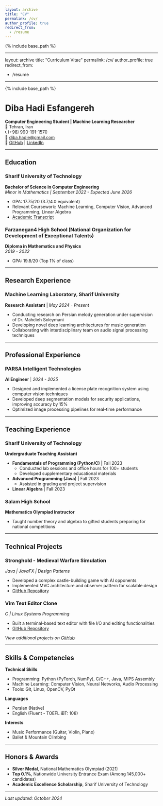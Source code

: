 ```yaml
---
layout: archive
title: "CV"
permalink: /cv/
author_profile: true
redirect_from:
  - /resume
---
```


{% include base_path %}

---
layout: archive
title: "Curriculum Vitae"
permalink: /cv/
author_profile: true
redirect_from:
  - /resume
---

{% include base_path %}

# Diba Hadi Esfangereh
**Computer Engineering Student | Machine Learning Researcher**  
📍 Tehran, Iran  
📞 (+98) 990-191-1570  
📧 [diba.hadie@gmail.com](mailto:diba.hadie@gmail.com)  
🔗 [GitHub](https://github.com/dibahadie) | [LinkedIn](https://www.linkedin.com/in/dibahadie)  

---

## Education

### Sharif University of Technology  
**Bachelor of Science in Computer Engineering**  
*Minor in Mathematics | September 2022 - Expected June 2026*  
- GPA: 17.75/20 (3.7/4.0 equivalent)  
- Relevant Coursework: Machine Learning, Computer Vision, Advanced Programming, Linear Algebra  
- [Academic Transcript](https://edu.sharif.edu/v/401110245/31A3AD5174F3812D7C749993D73C625A/pdf)  

### Farzanegan4 High School (National Organization for Development of Exceptional Talents)  
**Diploma in Mathematics and Physics**  
*2019 - 2022*  
- GPA: 19.8/20 (Top 1% of class)  

---

## Research Experience

### Machine Learning Laboratory, Sharif University  
**Research Assistant** | *May 2024 - Present*  
- Conducting research on Persian melody generation under supervision of Dr. Mahdieh Soleymani  
- Developing novel deep learning architectures for music generation  
- Collaborating with interdisciplinary team on audio signal processing techniques  

---

## Professional Experience

### PARSA Intelligent Technologies  
**AI Engineer** | *2024 - 2025*  
- Designed and implemented a license plate recognition system using computer vision techniques  
- Developed deep segmentation models for security applications, improving accuracy by 15%  
- Optimized image processing pipelines for real-time performance  

---

## Teaching Experience

### Sharif University of Technology  
**Undergraduate Teaching Assistant**  
- **Fundamentals of Programming (Python/C)** | Fall 2023  
  - Conducted lab sessions and office hours for 100+ students  
  - Developed supplementary educational materials  
- **Advanced Programming (Java)** | Fall 2023  
  - Assisted in grading and project supervision  
- **Linear Algebra** | Fall 2023  

### Salam High School  
**Mathematics Olympiad Instructor**  
- Taught number theory and algebra to gifted students preparing for national competitions  

---

## Technical Projects

### Stronghold - Medieval Warfare Simulation  
*Java | JavaFX | Design Patterns*  
- Developed a complex castle-building game with AI opponents  
- Implemented MVC architecture and observer pattern for scalable design  
- [GitHub Repository](https://github.com/advanced-programming-sut-2023/project-group-59)  

### Vim Text Editor Clone  
*C | Linux Systems Programming*  
- Built a terminal-based text editor with file I/O and editing functionalities  
- [GitHub Repository](https://github.com/FundamentalOfProgramming-SUT-2022/project-dibahadie)  

*View additional projects on [GitHub](https://github.com/dibahadie?tab=repositories)*

---

## Skills & Competencies

**Technical Skills**  
- Programming: Python (PyTorch, NumPy), C/C++, Java, MIPS Assembly  
- Machine Learning: Computer Vision, Neural Networks, Audio Processing  
- Tools: Git, Linux, OpenCV, PyQt  

**Languages**  
- Persian (Native)  
- English (Fluent - TOEFL iBT: 108)  

**Interests**  
- Music Performance (Guitar, Violin, Piano)  
- Ballet & Mountain Climbing  

---

## Honors & Awards

- **Silver Medal**, National Mathematics Olympiad (2021)  
- **Top 0.1%**, Nationwide University Entrance Exam (Among 145,000+ candidates)  
- **Academic Excellence Scholarship**, Sharif University of Technology  

---

*Last updated: October 2024*
